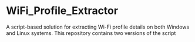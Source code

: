 # WiFi_Profile_Extractor
A script-based solution for extracting Wi-Fi profile details on both Windows and Linux systems. This repository contains two versions of the script
